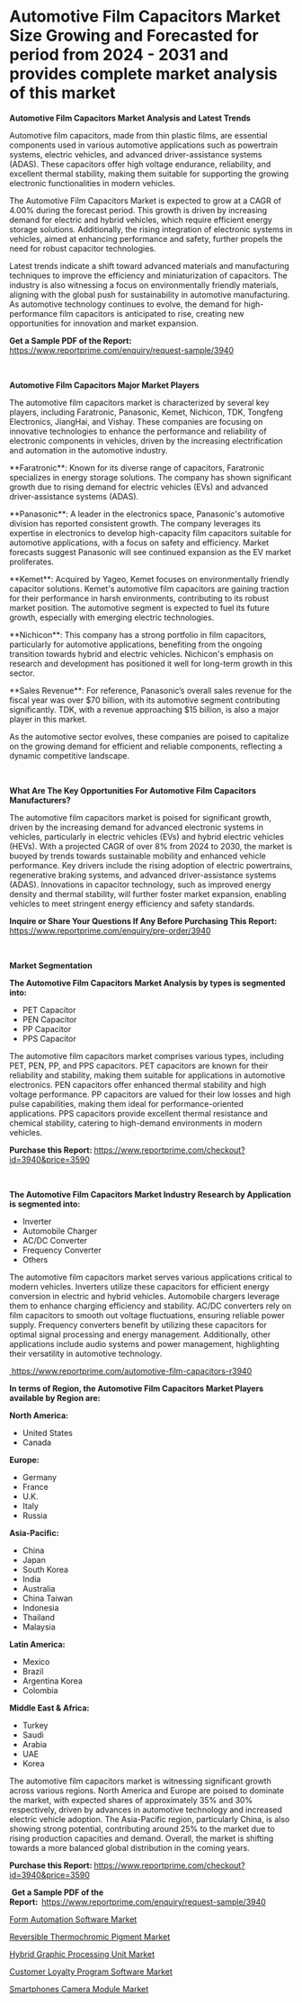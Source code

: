 <p><h1>Automotive Film Capacitors Market Size Growing and Forecasted for period from 2024 - 2031 and provides complete market analysis of this market</h1></p><p><strong>Automotive Film Capacitors Market Analysis and Latest Trends</strong></p>
<p><p>Automotive film capacitors, made from thin plastic films, are essential components used in various automotive applications such as powertrain systems, electric vehicles, and advanced driver-assistance systems (ADAS). These capacitors offer high voltage endurance, reliability, and excellent thermal stability, making them suitable for supporting the growing electronic functionalities in modern vehicles.</p><p>The Automotive Film Capacitors Market is expected to grow at a CAGR of 4.00% during the forecast period. This growth is driven by increasing demand for electric and hybrid vehicles, which require efficient energy storage solutions. Additionally, the rising integration of electronic systems in vehicles, aimed at enhancing performance and safety, further propels the need for robust capacitor technologies.</p><p>Latest trends indicate a shift toward advanced materials and manufacturing techniques to improve the efficiency and miniaturization of capacitors. The industry is also witnessing a focus on environmentally friendly materials, aligning with the global push for sustainability in automotive manufacturing. As automotive technology continues to evolve, the demand for high-performance film capacitors is anticipated to rise, creating new opportunities for innovation and market expansion.</p></p>
<p><strong>Get a Sample PDF of the Report:&nbsp;</strong> <a href="https://www.reportprime.com/enquiry/request-sample/3940">https://www.reportprime.com/enquiry/request-sample/3940</a></p>
<p>&nbsp;</p>
<p><strong>Automotive Film Capacitors Major Market Players</strong></p>
<p><p>The automotive film capacitors market is characterized by several key players, including Faratronic, Panasonic, Kemet, Nichicon, TDK, Tongfeng Electronics, JiangHai, and Vishay. These companies are focusing on innovative technologies to enhance the performance and reliability of electronic components in vehicles, driven by the increasing electrification and automation in the automotive industry.</p><p>**Faratronic**: Known for its diverse range of capacitors, Faratronic specializes in energy storage solutions. The company has shown significant growth due to rising demand for electric vehicles (EVs) and advanced driver-assistance systems (ADAS). </p><p>**Panasonic**: A leader in the electronics space, Panasonic's automotive division has reported consistent growth. The company leverages its expertise in electronics to develop high-capacity film capacitors suitable for automotive applications, with a focus on safety and efficiency. Market forecasts suggest Panasonic will see continued expansion as the EV market proliferates.</p><p>**Kemet**: Acquired by Yageo, Kemet focuses on environmentally friendly capacitor solutions. Kemet's automotive film capacitors are gaining traction for their performance in harsh environments, contributing to its robust market position. The automotive segment is expected to fuel its future growth, especially with emerging electric technologies.</p><p>**Nichicon**: This company has a strong portfolio in film capacitors, particularly for automotive applications, benefiting from the ongoing transition towards hybrid and electric vehicles. Nichicon's emphasis on research and development has positioned it well for long-term growth in this sector.</p><p>**Sales Revenue**: For reference, Panasonic’s overall sales revenue for the fiscal year was over $70 billion, with its automotive segment contributing significantly. TDK, with a revenue approaching $15 billion, is also a major player in this market.</p><p>As the automotive sector evolves, these companies are poised to capitalize on the growing demand for efficient and reliable components, reflecting a dynamic competitive landscape.</p></p>
<p>&nbsp;</p>
<p><strong>What Are The Key Opportunities For Automotive Film Capacitors Manufacturers?</strong></p>
<p><p>The automotive film capacitors market is poised for significant growth, driven by the increasing demand for advanced electronic systems in vehicles, particularly in electric vehicles (EVs) and hybrid electric vehicles (HEVs). With a projected CAGR of over 8% from 2024 to 2030, the market is buoyed by trends towards sustainable mobility and enhanced vehicle performance. Key drivers include the rising adoption of electric powertrains, regenerative braking systems, and advanced driver-assistance systems (ADAS). Innovations in capacitor technology, such as improved energy density and thermal stability, will further foster market expansion, enabling vehicles to meet stringent energy efficiency and safety standards.</p></p>
<p><strong>Inquire or Share Your Questions If Any Before Purchasing This Report:</strong> <a href="https://www.reportprime.com/enquiry/pre-order/3940">https://www.reportprime.com/enquiry/pre-order/3940</a></p>
<p>&nbsp;</p>
<p><strong>Market Segmentation</strong></p>
<p><strong>The Automotive Film Capacitors Market Analysis by types is segmented into:</strong></p>
<p><ul><li>PET Capacitor</li><li>PEN Capacitor</li><li>PP Capacitor</li><li>PPS Capacitor</li></ul></p>
<p><p>The automotive film capacitors market comprises various types, including PET, PEN, PP, and PPS capacitors. PET capacitors are known for their reliability and stability, making them suitable for applications in automotive electronics. PEN capacitors offer enhanced thermal stability and high voltage performance. PP capacitors are valued for their low losses and high pulse capabilities, making them ideal for performance-oriented applications. PPS capacitors provide excellent thermal resistance and chemical stability, catering to high-demand environments in modern vehicles.</p></p>
<p><strong>Purchase this Report:&nbsp;</strong><a href="https://www.reportprime.com/checkout?id=3940&price=3590">https://www.reportprime.com/checkout?id=3940&price=3590</a></p>
<p>&nbsp;</p>
<p><strong>The Automotive Film Capacitors Market Industry Research by Application is segmented into:</strong></p>
<p><ul><li>Inverter</li><li>Automobile Charger</li><li>AC/DC Converter</li><li>Frequency Converter</li><li>Others</li></ul></p>
<p><p>The automotive film capacitors market serves various applications critical to modern vehicles. Inverters utilize these capacitors for efficient energy conversion in electric and hybrid vehicles. Automobile chargers leverage them to enhance charging efficiency and stability. AC/DC converters rely on film capacitors to smooth out voltage fluctuations, ensuring reliable power supply. Frequency converters benefit by utilizing these capacitors for optimal signal processing and energy management. Additionally, other applications include audio systems and power management, highlighting their versatility in automotive technology.</p></p>
<p><a href="https://www.reportprime.com/automotive-film-capacitors-r3940">&nbsp;https://www.reportprime.com/automotive-film-capacitors-r3940</a></p>
<p><strong>In terms of Region, the Automotive Film Capacitors Market Players available by Region are:</strong></p>
<p>
    <p> <strong> North America: </strong>
        <ul>
            <li>United States</li>
            <li>Canada</li>
        </ul>
        </p> 
    <p> <strong> Europe: </strong>
        <ul>
            <li>Germany</li>
            <li>France</li>
            <li>U.K.</li>
            <li>Italy</li>
            <li>Russia</li>
        </ul>
        </p> 
    <p> <strong> Asia-Pacific: </strong>
        <ul>
            <li>China</li>
            <li>Japan</li>
            <li>South Korea</li>
            <li>India</li>
            <li>Australia</li>
            <li>China Taiwan</li>
            <li>Indonesia</li>
            <li>Thailand</li>
            <li>Malaysia</li>
        </ul>
        </p> 
    <p> <strong> Latin America: </strong>
        <ul>
            <li>Mexico</li>
            <li>Brazil</li>
            <li>Argentina Korea</li>
            <li>Colombia</li>
        </ul>
        </p> 
    <p> <strong> Middle East & Africa: </strong>
        <ul>
            <li>Turkey</li>
            <li>Saudi</li>
            <li>Arabia</li>
            <li>UAE</li>
            <li>Korea</li>
        </ul>
    </p>
    </p>
<p><p>The automotive film capacitors market is witnessing significant growth across various regions. North America and Europe are poised to dominate the market, with expected shares of approximately 35% and 30% respectively, driven by advances in automotive technology and increased electric vehicle adoption. The Asia-Pacific region, particularly China, is also showing strong potential, contributing around 25% to the market due to rising production capacities and demand. Overall, the market is shifting towards a more balanced global distribution in the coming years.</p></p>
<p><strong>Purchase this Report: </strong><a href="https://www.reportprime.com/checkout?id=3940&price=3590">https://www.reportprime.com/checkout?id=3940&price=3590</a></p>
<p>&nbsp;<strong>Get a Sample PDF of the Report:&nbsp;&nbsp;</strong><a href="https://www.reportprime.com/enquiry/request-sample/3940">https://www.reportprime.com/enquiry/request-sample/3940</a></p>
<p><strong></strong></p>
<p><p><a href="https://www.linkedin.com/pulse/what-growth-drivers-form-automation-software-market-comprehensive-8exve?trackingId=h0kKZcQBTq6IER4REMIksA%3D%3D">Form Automation Software Market</a></p><p><a href="https://issuu.com/reportprime-2/docs/reversible-thermochromic-pigment-ma_7cc93db2537d47">Reversible Thermochromic Pigment Market</a></p><p><a href="https://issuu.com/reportprime-2/docs/hybrid-graphic-processing-unit-mark_4cc3e780449878">Hybrid Graphic Processing Unit Market</a></p><p><a href="https://www.linkedin.com/pulse/what-current-future-prospects-customer-loyalty-program-software-snbje?trackingId=v074wL9cSgCwjwVewAKjJw%3D%3D">Customer Loyalty Program Software Market</a></p><p><a href="https://github.com/NancyAlvarado586/Market-Research-Report-List-1/blob/main/smartphones-camera-module-market.md">Smartphones Camera Module Market</a></p></p>